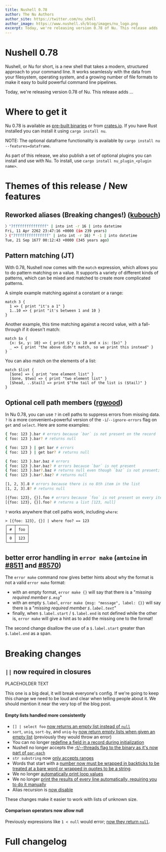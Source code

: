 ```yaml
---
title: Nushell 0.78
author: The Nu Authors
author_site: https://twitter.com/nu_shell
author_image: https://www.nushell.sh/blog/images/nu_logo.png
excerpt: Today, we're releasing version 0.78 of Nu. This release adds ...
---
```


# Nushell 0.78

Nushell, or Nu for short, is a new shell that takes a modern, structured approach to your command line. It works seamlessly with the data from your filesystem, operating system, and a growing number of file formats to make it easy to build powerful command line pipelines.

Today, we're releasing version 0.78 of Nu. This release adds ...

<!-- more -->

# Where to get it

Nu 0.78 is available as [pre-built binaries](https://github.com/nushell/nushell/releases/tag/0.78.0) or from [crates.io](https://crates.io/crates/nu). If you have Rust installed you can install it using `cargo install nu`.

NOTE: The optional dataframe functionality is available by `cargo install nu --features=dataframe`.

As part of this release, we also publish a set of optional plugins you can install and use with Nu. To install, use `cargo install nu_plugin_<plugin name>`.

# Themes of this release / New features

## Reworked aliases (Breaking changes!) ([kubouch](https://github.com/nushell/nushell/pull/8123))

```bash
〉"7fffffffffffffff" | into int -r 16 | into datetime
Fri, 11 Apr 2262 23:47:16 +0000 (in 239 years)
〉("7fffffffffffffff" | into int -r 16) * -1 | into datetime
Tue, 21 Sep 1677 00:12:43 +0000 (345 years ago)
```

## Pattern matching (JT)

With 0.78, Nushell now comes with the `match` expression, which allows you to do pattern matching on a value. It supports a variety of different kinds of patterns, which can be mixed and matched to create more complicated patterns.

A simple example matching against a constant or a range:
```
match 3 {
  1 => { print "it's a 1" }
  1..10 => { print "it's between 1 and 10 }
}
```

Another example, this time matching against a record value, with a fall-through if it doesn't match:
```
match $a {
  {x: $x, y: 10} => { print $"y is 10 and x is: ($x)" }
  _ => { print "the above didn't match, so we print this instead" }
}
```

You can also match on the elements of a list:
```
match $list {
  [$one] => { print "one element list" }
  [$one, $two] => { print "two element list" }
  [$head, ..$tail] => print $"the tail of the list is ($tail)" }
}
```

## Optional cell path members ([rgwood](https://github.com/nushell/nushell/pull/8379))

In Nu 0.78, you can use `?` in cell paths to suppress errors from missing data. `?` is a more convenient+powerful version of the `-i`/`--ignore-errors` flag on `get` and `select`. Here are some examples:

```bash
{ foo: 123 }.bar # errors because `bar` is not present on the record
{ foo: 123 }.bar? # returns null

{ foo: 123 } | get bar # errors
{ foo: 123 } | get bar? # returns null

{ foo: 123 }.bar.baz # errors
{ foo: 123 }.bar.baz? # errors because `bar` is not present
{ foo: 123 }.bar?.baz # returns null even though `baz` is not present; `?` short-circuits
{ foo: 123 }.bar?.baz? # returns null

[1, 2, 3].8 # errors because there is no 8th item in the list
[1, 2, 3].8? # returns null

[{foo: 123}, {}].foo # errors because `foo` is not present on every item in the table
[{foo: 123}, {}].foo? # returns a list [123, null]
```

`?` works anywhere that cell paths work, including `where`:

```
> [{foo: 123}, {}] | where foo? == 123
╭───┬─────╮
│ # │ foo │
├───┼─────┤
│ 0 │ 123 │
╰───┴─────╯
```

## better error handling in `error make` (`amtoine` in [#8511](https://github.com/nushell/nushell/pull/8511) and [#8570](https://github.com/nushell/nushell/pull/8570))

The `error make` command now gives better hints about why the format is not a valid `error make` format:

- with an empty format, `error make {}` will say that there is a "_missing required member `$.msg`_"
- with an empty `$.label`, `error make {msg: "message", label: {}}` will say there is a "_missing required member `$.label.text`_"
- finally, when `$.label.start` / `$.label.end` is not defined while the other is, `error make` will give a hint as to add the missing one to the format!

The second change disallow the use of a `$.label.start` greater than `$.label.end` as a span.

# Breaking changes

## `||` now required in closures

PLACEHOLDER TEXT

This one is a big deal, it will break everyone's config. If we're going to keep this change we need to be loud and clear when telling people about it. We should mention it near the very top of the blog post.

#### Empty lists handled more consistently

- `[] | select foo` [now returns an empty list instead of `null`](https://github.com/nushell/nushell/pull/8651)
- `sort`, `uniq`, `sort-by`, and `uniq-by` [now return empty lists when given an empty list](https://github.com/nushell/nushell/pull/8669) (previously they would throw an error)
- You can no longer [redefine a field in a record during initialization](https://github.com/nushell/nushell/pull/8705)
- Nushell no longer accepts the [-t/--threads flag to the binary as it's now part of `par-each`](https://github.com/nushell/nushell/pull/8686)
- `str substring` now [only accepts ranges](https://github.com/nushell/nushell/pull/8660)
- Words that start with a [number now must be wrapped in backticks to be treated at a bare word or wrapped in quotes to be a string](https://github.com/nushell/nushell/pull/8635).
- We no longer [automatically print loop values](https://github.com/nushell/nushell/pull/8618)
- We no longer [print the results of every line automatically, requiring you to do it manually](https://github.com/nushell/nushell/pull/8292)
- Alias recursion is [now disable](https://github.com/nushell/nushell/pull/8557)

These changes make it easier to work with lists of unknown size.

#### Comparison operators now allow null

Previously expressions like `1 < null` would error; [now they return `null`](https://github.com/nushell/nushell/pull/8617).

# Full changelog
